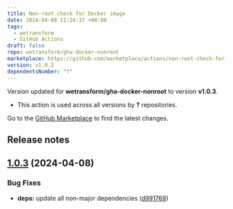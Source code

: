 ```yaml
---
title: Non-root check for Docker image
date: 2024-04-08 11:24:37 +00:00
tags:
  - wetransform
  - GitHub Actions
draft: false
repo: wetransform/gha-docker-nonroot
marketplace: https://github.com/marketplace/actions/non-root-check-for-docker-image
version: v1.0.3
dependentsNumber: "?"
---
```



Version updated for **wetransform/gha-docker-nonroot** to version **v1.0.3**.
- This action is used across all versions by **?** repositories.

Go to the [GitHub Marketplace](https://github.com/marketplace/actions/non-root-check-for-docker-image) to find the latest changes.

## Release notes

## [1.0.3](https://github.com/wetransform/gha-docker-nonroot/compare/v1.0.2...v1.0.3) (2024-04-08)


### Bug Fixes

* **deps:** update all non-major dependencies ([d991769](https://github.com/wetransform/gha-docker-nonroot/commit/d991769b57178cbe119ac39fe619826d37eb0c16))


